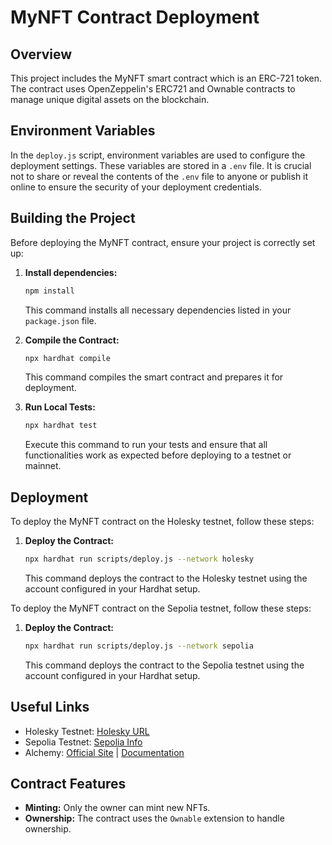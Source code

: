 
# MyNFT Contract Deployment

## Overview

This project includes the MyNFT smart contract which is an ERC-721 token. The contract uses OpenZeppelin's ERC721 and Ownable contracts to manage unique digital assets on the blockchain.

## Environment Variables

In the `deploy.js` script, environment variables are used to configure the deployment settings. These variables are stored in a `.env` file. It is crucial not to share or reveal the contents of the `.env` file to anyone or publish it online to ensure the security of your deployment credentials.

## Building the Project

Before deploying the MyNFT contract, ensure your project is correctly set up:

1. **Install dependencies:**

   ```bash
   npm install
   ```

   This command installs all necessary dependencies listed in your `package.json` file.

2. **Compile the Contract:**

   ```bash
   npx hardhat compile
   ```

   This command compiles the smart contract and prepares it for deployment.

3. **Run Local Tests:**

   ```bash
   npx hardhat test
   ```

   Execute this command to run your tests and ensure that all functionalities work as expected before deploying to a testnet or mainnet.

## Deployment

To deploy the MyNFT contract on the Holesky testnet, follow these steps:

1. **Deploy the Contract:**

   ```bash
   npx hardhat run scripts/deploy.js --network holesky
   ```

   This command deploys the contract to the Holesky testnet using the account configured in your Hardhat setup.

To deploy the MyNFT contract on the Sepolia testnet, follow these steps:

1. **Deploy the Contract:**

   ```bash
   npx hardhat run scripts/deploy.js --network sepolia
   ```

   This command deploys the contract to the Sepolia testnet using the account configured in your Hardhat setup.

## Useful Links

- Holesky Testnet: [Holesky URL](https://holesky.beaconcha.in/)
- Sepolia Testnet: [Sepolia Info](https://sepolia.dev/)
- Alchemy: [Official Site](https://www.alchemy.com/) | [Documentation](https://docs.alchemy.com/alchemy/)

## Contract Features

- **Minting:** Only the owner can mint new NFTs.
- **Ownership:** The contract uses the `Ownable` extension to handle ownership.
